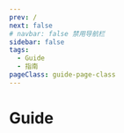 ```yaml
---
prev: /
next: false
# navbar: false 禁用导航栏
sidebar: false
tags:
  - Guide
  - 指南
pageClass: guide-page-class
---
```


# Guide
